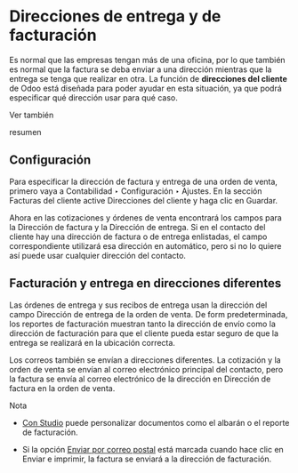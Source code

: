 # Direcciones de entrega y de facturación

Es normal que las empresas tengan más de una oficina, por lo que también es
normal que la factura se deba enviar a una dirección mientras que la entrega
se tenga que realizar en otra. La función de **direcciones del cliente** de
Odoo está diseñada para poder ayudar en esta situación, ya que podrá
especificar qué dirección usar para qué caso.

Ver también

resumen

## Configuración

Para especificar la dirección de factura y entrega de una orden de venta,
primero vaya a Contabilidad ‣ Configuración ‣ Ajustes. En la sección Facturas
del cliente active Direcciones del cliente y haga clic en Guardar.

Ahora en las cotizaciones y órdenes de venta encontrará los campos para la
Dirección de factura y la Dirección de entrega. Si en el contacto del cliente
hay una dirección de factura o de entrega enlistadas, el campo correspondiente
utilizará esa dirección en automático, pero si no lo quiere así puede usar
cualquier dirección del contacto.

## Facturación y entrega en direcciones diferentes

Las órdenes de entrega y sus recibos de entrega usan la dirección del campo
Dirección de entrega de la orden de venta. De form predeterminada, los
reportes de facturación muestran tanto la dirección de envío como la dirección
de facturación para que el cliente pueda estar seguro de que la entrega se
realizará en la ubicación correcta.

Los correos también se envían a direcciones diferentes. La cotización y la
orden de venta se envían al correo electrónico principal del contacto, pero la
factura se envía al correo electrónico de la dirección en Dirección de factura
en la orden de venta.

Nota

  * [Con Studio](../../../studio/pdf_reports.html) puede personalizar documentos como el albarán o el reporte de facturación.

  * Si la opción [Enviar por correo postal](snailmail.html) está marcada cuando hace clic en Enviar e imprimir, la factura se enviará a la dirección de facturación.


